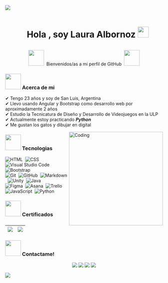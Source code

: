 <!--horizontal divider(gradiant)-->
<img src="https://user-images.githubusercontent.com/73097560/115834477-dbab4500-a447-11eb-908a-139a6edaec5c.gif">

<div id="user-content-toc">
  <ul align="center">
    <summary><h1 style="display: inline-block">Hola , soy Laura Albornoz <img src="https://media.giphy.com/media/hvRJCLFzcasrR4ia7z/giphy.gif" width="35"></h1></summary>
  </ul>
</div>

<p align="center"> <img src="https://media.giphy.com/media/x49DCuOOBiurrmlEov/giphy.gif" width="50"/>&nbsp; Bienvenidos/as a mi perfil de GitHub &nbsp;<img src="https://media.giphy.com/media/x49DCuOOBiurrmlEov/giphy.gif" width="50"/> </p>

### <img src="https://media.giphy.com/media/5WNhxOEzGbTKo/giphy.gif" width="50"/> Acerca de mi

✔ Tengo 23 años y soy de San Luis, Argentina<br>
✔ Llevo usando Angular y Bootstrap como desarrollo web por aproximadamente 2 años<br>
✔ Estudio la Tecnicatura de Diseño y Desarrollo de Videojuegos en la ULP<br>
✔ Actualmente estoy practicando ***Python***<br>
✔ Me gustan los gatos y dibujar en digital

<img align="right" alt="Coding" width="300" src="https://cdn.dribbble.com/users/1277312/screenshots/14733298/media/39b1045e593737587dd60e42c8422d1f.gif" >

### <img src="https://media.giphy.com/media/5WNhxOEzGbTKo/giphy.gif" width="50"/> Tecnologias

![HTML](https://img.shields.io/badge/-HTML-05122A?style=flat&logo=HTML5)&nbsp;
![CSS](https://img.shields.io/badge/-CSS-05122A?style=flat&logo=CSS3&logoColor=1572B6)&nbsp;
![Visual Studio Code](https://img.shields.io/badge/-Visual%20Studio%20Code-05122A?style=flat&logo=visual-studio-code)&nbsp;
![Bootstrap](https://img.shields.io/badge/-Bootstrap-05122A?style=flat&logo=bootstrap&logoColor=563D7C)\
![Git](https://img.shields.io/badge/-Git-05122A?style=flat&logo=git)&nbsp;
![GitHub](https://img.shields.io/badge/-GitHub-05122A?style=flat&logo=github)&nbsp;
![Markdown](https://img.shields.io/badge/-Markdown-05122A?style=flat&logo=markdown)&nbsp;
![Unity](https://img.shields.io/badge/-Unity-05122A?style=flat&logo=unity)&nbsp;
![Java](https://img.shields.io/badge/-Java-05122A?style=flat&logo=java)\
![Figma](https://img.shields.io/badge/-Figma-05122A?style=flat&logo=figma)&nbsp;
![Asana](https://img.shields.io/badge/-Asana-05122A?style=flat&logo=asana)&nbsp;
![Trello](https://img.shields.io/badge/-Trello-05122A?style=flat&logo=trello)&nbsp;
![JavaScript](https://img.shields.io/badge/-JavaScript-05122A?style=flat&logo=javascript)&nbsp;
![Python](https://img.shields.io/badge/-Python-05122A?style=flat&logo=python)&nbsp;

### <img src="https://media.giphy.com/media/5WNhxOEzGbTKo/giphy.gif" width="50"/> Certificados
<!-- Badges de certificados -->
|[![](https://img.shields.io/badge/Argentina_Programa_3.0-blue?style=for-the-badge)](https://raw.githubusercontent.com/AlbLaura/AlbLaura/main/Certificado_YoProgramo-1.png)|[![](https://img.shields.io/badge/EFSet_English-C1-green?style=for-the-badge)](https://cert.efset.org/nhns5L)|
|---|---|

### <img src="https://media.giphy.com/media/5WNhxOEzGbTKo/giphy.gif" width="50"/> Contactame!

<p align="center">
  <a href="https://www.linkedin.com/in/laura-soledad-albornoz-01/"><img src="https://img.shields.io/badge/-Laura_Soledad_Albornoz-0077B5?style=flat&logo=Linkedin&logoColor=white"/></a>
  <a href="mailto:albornoz.laurasol@gmail.com"><img src="https://img.shields.io/badge/-albornoz.laurasol@gmail.com-D14836?style=flat&logo=Gmail&logoColor=white"/></a>
  <img src="https://img.shields.io/badge/-alb__laura-5865F2?style=flat&logo=discord&logoColor=white"/>
  <a href="https://instagram.com/alb_laura_"><img src="https://img.shields.io/badge/-alb__laura__-E4405F?style=flat&logo=Instagram&logoColor=white"/></a>
</p>

<!--horizontal divider(gradiant)-->
<img src="https://user-images.githubusercontent.com/73097560/115834477-dbab4500-a447-11eb-908a-139a6edaec5c.gif">
